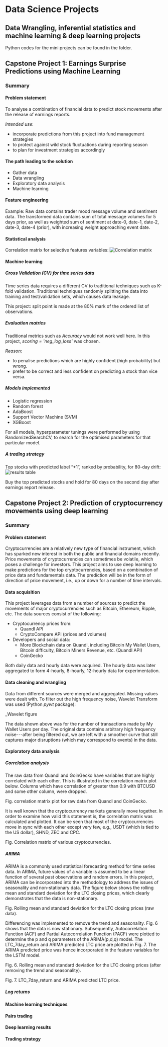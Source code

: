 # Data Science Projects
## Data Wrangling, inferential statistics and machine learning & deep learning projects
Python codes for the mini projects can be found in the folder. 
## Capstone Project 1: Earnings Surprise Predictions using Machine Learning
### Summary
#### Problem statement
To analyse a combination of financial data to predict stock movements after the release of earnings reports. 

_Intended use_:
* incorporate predictions from this project into fund management strategies 
* to protect against wild stock fluctuations during reporting season
* to plan for investment strategies accordingly

#### The path leading to the solution
* Gather data
* Data wrangling
* Exploratory data analysis
* Machine learning

#### Feature engineering
Example: Raw data contains trader mood message volume and sentiment data. The transformed data contains sum of total message volumes for 5 days prior, as well as weighted sum of sentiment at date-0, date-1, date-2, date-3, date-4 (prior), with increasing weight approaching event date. 

#### Statistical analysis
Correlation matrix for selective features variables:
![Correlation matrix](/project1_corr_matrix.png)

#### Machine learning
##### Cross Validation (CV) for time series data
Time series data requires a different CV to traditional techniques such as K-fold validation. Traditional techniques randomly splitting the data into training and test/validation sets, which causes data leakage. 

This project: split point is made at the 80% mark of the ordered list of observations.

##### Evaluation matrics
Traditional metrics such as _Accuracy_ would not work well here. In this project, _scoring = 'neg_log_loss'_ was chosen.

_Reason_:
* to penalise predictions which are highly confident (high probability) but wrong.
* prefer to be correct and less confident on predicting a stock than vice versa. 

##### Models implemented
* Logistic regression
* Random forest
* AdaBoost
* Support Vector Machine (SVM)
* XGBoost

For all models, hyperparameter tunings were performed by using RandomizedSearchCV, to search for the optimised parameters for that particular model. 

##### A trading strategy
Top stocks with predicted label “+1”, ranked by probability, for 80-day drift:
![results table](/results_table.png)

Buy the top predicted stocks and hold for 80 days on the second day after earnings report release.

## Capstone Project 2: Prediction of cryptocurrency movements using deep learning
### Summary
#### Problem statement
Cryptocurrencies are a relatively new type of financial instrument, which has sparked new interest in both the public and financial domains recently. Price movements of cryptocurrencies can sometimes be volatile, which poses a challenge for investors. This project aims to use deep learning to make predictions for the top cryptocurrencies, based on a combination of price data and fundamentals data. The prediction will be in the form of direction of price movement, i.e., up or down for a number of time intervals.

#### Data acquisition
This project leverages data from a number of sources to predict the movements of major cryptocurrencies such as Bitcoin, Ethereum, Ripple, etc. The data sources consist of the following:
* Cryptocurrency prices from: 
    * Quandl API
    * CryptoCompare API (prices and volumes)
* Developers and social data:
    * More Blockchain data on Quandl, including Bitcoin My Wallet Users, Bitcoin difficulty, Bitcoin Miners Revenue, etc. (Quandl API)
    * CoinGecko

Both daily data and hourly data were acquired. The hourly data was later aggregated to form 4-hourly, 8-hourly, 12-hourly data for experimentation.

#### Data cleaning and wrangling
Data from different sources were merged and aggregated. Missing values were dealt with. To filter out the high frequency noise, Wavelet Transform was used (Python _pywt_ package): 

_Wavelet figure

The data shown above was for the number of transactions made by My Wallet Users per day. The original data contains arbitrary high frequency noise---after being filtered out, we are left with a smoother curve that still captures major disruptions (which may correspond to events) in the data.  

#### Exploratory data analysis
##### Correlation analysis
The raw data from Quandl and GoinGecko have variables that are highly correlated with each other. This is illustrated in the correlation matrix plot below. Columns which have correlation of greater than 0.9 with BTCUSD and some other column, were dropped. 

Fig. correlation matrix plot for raw data from Quandl and CoinGecko. 

It is well known that the cryptocurrency markets generally move together. In order to examine how valid this statement is, the correlation matrix was calculated and plotted. It can be seen that most of the cryptocurrencies move in sync with each other except very few, e.g., USDT (which is tied to the US dollar), SHND, ZEC and CPC. 

Fig. Correlation matrix of various cryptocurrencies. 

##### ARIMA
ARIMA is a commonly used statistical forecasting method for time series data. In ARIMA, future values of a variable is assumed to be a linear function of several past observations and random errors. In this project, ARIMA can be incorporated into the methodology to address the issues of seasonality and non-stationary data. The figure below shows the rolling mean and standard deviation for the LTC closing prices, which clearly demonstrates that the data is non-stationary. 

Fig. Rolling mean and standard deviation for the LTC closing prices (raw data). 

Differencing was implemented to remove the trend and seasonality. Fig. 6 shows that the data is now stationary. Subsequently, Autocorrelation Function (ACF) and Partial Autocorrelation Function (PACF) were plotted to determine the p and q parameters of the ARIMA(p,d,q) model. The LTC_7day_return and ARIMA predicted LTC price are plotted in Fig. 7. The ARIMA predicted price was hence incorporated in the feature variables for the LSTM model.

Fig. 6. Rolling mean and standard deviation for the LTC closing prices (after removing the trend and seasonality).

Fig. 7. LTC_7day_return and ARIMA predicted LTC price. 

##### Log returns

#### Machine learning techniques

#### Pairs trading

#### Deep learning results

#### Trading strategy

